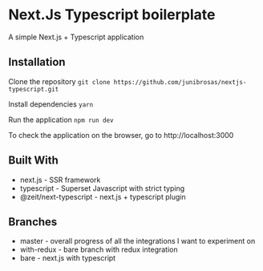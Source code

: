 # Next.Js Typescript boilerplate

A simple Next.js + Typescript application

## Installation
Clone the repository
`git clone https://github.com/junibrosas/nextjs-typescript.git`

Install dependencies
`yarn`

Run the application
`npm run dev`

To check the application on the browser, go to http://localhost:3000

## Built With
- next.js - SSR framework
- typescript - Superset Javascript with strict typing
- @zeit/next-typescript - next.js + typescript plugin

## Branches
- master - overall progress of all the integrations I want to experiment on
- with-redux - bare branch with redux integration
- bare - next.js with typescript